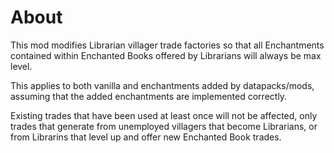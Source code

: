 # About
This mod modifies Librarian villager trade factories so that all Enchantments
contained within Enchanted Books offered by Librarians will always be max level.

This applies to both vanilla and enchantments added by datapacks/mods,
assuming that the added enchantments are implemented correctly.

Existing trades that have been used at least once will not be affected,
only trades that generate from unemployed villagers that become Librarians,
or from Librarins that level up and offer new Enchanted Book trades.
